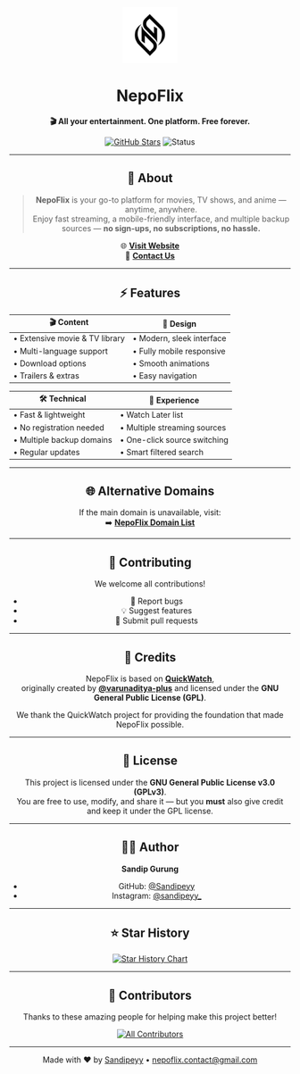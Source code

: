 <div align="center">

<!-- PROJECT LOGO -->
<br />
<a href="https://github.com/Sandipeyy/NepoFlix">
  <img src="public/logo.png" alt="NepoFlix Logo" width="100" height="100">
</a>

# **NepoFlix**
**🎬 All your entertainment. One platform. Free forever.**  

[![GitHub Stars](https://img.shields.io/github/stars/Sandipeyy/NepoFlix?color=%23A855F7&logo=github&style=for-the-badge)](https://github.com/Sandipeyy/NepoFlix/stargazers)
![Status](https://img.shields.io/badge/Status-Active-brightgreen?style=for-the-badge)

---

## 📖 About

> **NepoFlix** is your go-to platform for movies, TV shows, and anime — anytime, anywhere.  
> Enjoy fast streaming, a mobile-friendly interface, and multiple backup sources — **no sign-ups, no subscriptions, no hassle.**

🌐 **[Visit Website](https://nepoflix.vercel.app/)**  
📧 **[Contact Us](mailto:nepoflix.contact@gmail.com)**

---

## ⚡ Features

| 🎬 Content | 🎨 Design |
|-----------|----------|
| • Extensive movie & TV library  | • Modern, sleek interface |
| • Multi-language support        | • Fully mobile responsive |
| • Download options              | • Smooth animations |
| • Trailers & extras             | • Easy navigation |

| 🛠 Technical | 🌟 Experience |
|--------------|--------------|
| • Fast & lightweight | • Watch Later list |
| • No registration needed | • Multiple streaming sources |
| • Multiple backup domains | • One-click source switching |
| • Regular updates | • Smart filtered search |

---

## 🌐 Alternative Domains
If the main domain is unavailable, visit:  
➡️ **[NepoFlix Domain List](https://sandipeyy.github.io/NepoFlix-Domains/)**

---

## 🤝 Contributing
We welcome all contributions!  
- 🐛 Report bugs  
- 💡 Suggest features  
- 🔧 Submit pull requests

---

## 🙏 Credits

NepoFlix is based on **[QuickWatch](quickwatch.co )**,  
originally created by **[@varunaditya-plus](https://github.com/varunaditya-plus)** and licensed under the **GNU General Public License (GPL)**.  

We thank the QuickWatch project for providing the foundation that made NepoFlix possible.

---

## 📝 License

This project is licensed under the **GNU General Public License v3.0 (GPLv3)**.  
You are free to use, modify, and share it — but you **must** also give credit and keep it under the GPL license.  

---

## 👨‍💻 Author
**Sandip Gurung**  
- GitHub: [@Sandipeyy](https://github.com/Sandipeyy)  
- Instagram: [@sandipeyy_](https://instagram.com/sandipeyy_)

---

## ⭐ Star History
<a href="https://star-history.com/#Sandipeyy/NepoFlix&Timeline">
  <picture>
    <source media="(prefers-color-scheme: dark)" srcset="https://api.star-history.com/svg?repos=Sandipeyy/NepoFlix&type=Timeline&theme=dark" />
    <source media="(prefers-color-scheme: light)" srcset="https://api.star-history.com/svg?repos=Sandipeyy/NepoFlix&type=Timeline" />
    <img alt="Star History Chart" src="https://api.star-history.com/svg?repos=Sandipeyy/NepoFlix&type=Timeline" />
  </picture>
</a>

---

## 👥 Contributors
Thanks to these amazing people for helping make this project better!  

<a href="https://github.com/Sandipeyy/NepoFlix/graphs/contributors">
  <img src="https://contrib.rocks/image?repo=Sandipeyy/NepoFlix" alt="All Contributors" />
</a>

---

<p align="center">
  Made with ❤️ by <a href="https://github.com/Sandipeyy">Sandipeyy</a> • <a href="mailto:nepoflix.contact@gmail.com">nepoflix.contact@gmail.com</a>
</p>

</div>
